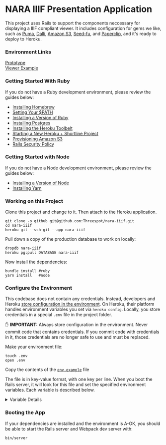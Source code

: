 # NARA IIIF Presentation Application

This project uses Rails to support the components neccessary for displaying a IIIF compliant viewer. It includes configuration for gems we like, such as [Puma][], [Dalli][], [Amazon S3][], [Seed-fu][], and [Paperclip][], and it's ready to deploy to Heroku.

[Puma]: http://puma.io
[Dalli]: https://github.com/mperham/dalli
[Amazon S3]: http://aws.amazon.com/s3/
[Seed-fu]: https://github.com/mbleigh/seed-fu
[Paperclip]: https://github.com/thoughtbot/paperclip

### Environment Links
[Prototype](http://nara-iiif.herokuapp.com/items)  
[Viewer Example](http://nara-iiif.herokuapp.com/items/1/viewer)

### Getting Started With Ruby

If you do not have a Ruby development environment, please review the guides below:

- [Installing Homebrew](doc/getting-started.md#installing-homebrew)
- [Setting Your $PATH](doc/getting-started.md#set-your-path)
- [Installing a Version of Ruby](doc/getting-started.md#installing-a-version-of-ruby)
- [Installing Postgres](doc/getting-started.md#installing-postgres)
- [Installing the Heroku Toolbelt](doc/getting-started.md#installing-the-heroku-toolbelt)
- [Starting a New Heroku + Shortline Project](doc/new-projects.md#starting-a-new-heroku--rails-project)
- [Provisioning Amazon S3](doc/new-projects.md#provision-amazon-s3)
- [Rails Security Policy](doc/security.md)

### Getting Started with Node

If you do not have a Node development environment, please review the guides below:

- [Installing a Version of Node](doc/getting-started.md#installing-a-version-of-node)
- [Installing Yarn](doc/getting-started.md#installing-yarn)

### Working on this Project

Clone this project and change to it. Then attach to the Heroku application.

```shell
git clone -o github git@github.com:Threespot/nara-iiif.git
cd nara-iiif
heroku git --ssh-git --app nara-iiif
```

Pull down a copy of the production database to work on locally:

```shell
dropdb nara-iiif
heroku pg:pull DATABASE nara-iiif
```

Now install the dependencies:

```shell
bundle install #ruby
yarn install   #node
```

### Configure the Environment

This codebase does not contain any credentials. Instead, developers and Heroku [store configuration in the environment](http://12factor.net/config). On Heroku, their platform handles environment variables you set via `heroku config`. Locally, you store credentials in a special `.env` file in the project folder.

✋ **IMPORTANT:** Always store configuration in the environment. Never commit code that contains credentials. If you commit code with credentials in it, those credentials are no longer safe to use and must be replaced.

Make your environment file:

```
touch .env
open .env
```

Copy the contents of the [`env.example`](/env.example) file

The file is in key-value format, with one key per line. When you boot the Rails server, it will look for this file and set the specified environment variables. Each variable is described below.

<details>
  <summary>Variable Details</summary>

##### RAILS_ENV and RACK_ENV

These variables cause the Rails app to boot differently depending on the working context.

- They should both be set to `development` in development mode
- They should both be set to `production` on Heroku.

##### DATABASE_URL

This is a Postgres URI to your database. It should be in the form `postgres://localhost/<DATABASE_NAME>`.

If you are not using Postgres.app, you might need to provide a user and password, so the URI will be in the form `postgres://<USERNAME>:<PASSWORD>@<HOST>:<PORT>/<DATABASE_NAME>`.

Heroku sets this value in production for you. Do not change Heroku’s value.

##### WEB_CONCURRENCY

The number of Rails servers to create per Heroku dyno.

- In development this should be `1`. (Just one server for you)
- On Heroku it’s `2` or `3`, depending on how much memory you have available.

##### EXPECTED_HOSTNAME

This should be set to the scheme and domain name that the server will run on.

In development, if you expect to access the application via your network address or IP address, it needs to be set accordingly:

- If you want to use something like `http://dev.threespot.com:8080`, set this value to `http://dev.threespot.com`
- If you want to use something like `http://0.0.0.0:8080`, set this value to `http://0.0.0.0`

In production, this should be the official URL of the server, ex. `https://www.threespot.com`. Visits to the production URL that are not on this address will be forcibly redirected to it.

This setting does not include the port, see below.

##### PORT

The port for the application to listen on.

- In development, you should pick your favorite userspace port to develop on, like `8080` or `5000`.
- In production, this is set for you by Heroku. Do not change Heroku’s value.

##### SECRET_KEY_BASE

This variable sets the key that Rails uses to sign cookie and sessions. Changing this key after it's set will rotate every cookie and session on the site. It should be a random string of at least 64 characters, or the application may be vulnerable to session hijacking. Generate a good value with `openssl rand -hex 32`

- Heroku sets this for you in production.
- Your development and Heroku key should be **different**.

##### S3_BUCKET_NAME, AWS_ACCESS_KEY_ID, and AWS_SECRET_ACCESS_KEY

Set `S3_BUCKET_NAME` equal to your Amazon S3 bucket name. (Remember that the bucket name is different for Heroku and each developer.)

Set `AWS_ACCESS_KEY_ID` and `AWS_SECRET_ACCESS_KEY` to your AWS key pair.

  </details>

### Booting the App

If your dependencies are installed and the environment is A-OK, you should be able to start the Rails server and Webpack dev server with:

```shell
bin/server
```